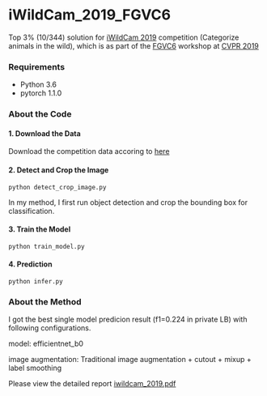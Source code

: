 # iWildCam_2019_FGVC6
Top 3% (10/344)  solution for [iWildCam 2019](https://www.kaggle.com/c/iwildcam-2019-fgvc6/overview) competition (Categorize animals in the wild), which is as part of the  [FGVC6](https://sites.google.com/view/fgvc6/home) workshop at [CVPR 2019](http://cvpr2019.thecvf.com/)

### Requirements
* Python 3.6
* pytorch 1.1.0

### About the Code

#### 1. Download the Data
Download the competition data accoring to [here](data/README.md)

#### 2. Detect and Crop the Image 
```
python detect_crop_image.py
```
In my method, I first run object detection and crop the bounding box for classification. 
#### 3. Train the Model
```
python train_model.py
```
#### 4. Prediction

```
python infer.py
```

### About the Method

I got the best single model predicion result (f1=0.224 in private LB) with following configurations.

model: efficientnet_b0

image augmentation: Traditional image augmentation + cutout + mixup + label smoothing

Please view the detailed report [iwildcam_2019.pdf](iwildcam_2019.pdf) 
